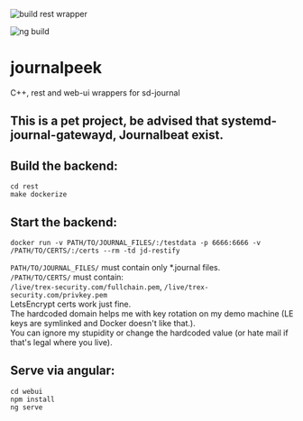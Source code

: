 ![build rest wrapper](https://github.com/unaPoloGTIc/journalpeek/workflows/build%20rest%20wrapper/badge.svg)

![ng build](https://github.com/unaPoloGTIc/journalpeek/workflows/ng%20build/badge.svg)

# journalpeek
C++, rest and web-ui wrappers for sd-journal

## This is a pet project, be advised that systemd-journal-gatewayd, Journalbeat exist.

## Build the backend:
```
cd rest  
make dockerize
```

## Start the backend:
```
docker run -v PATH/TO/JOURNAL_FILES/:/testdata -p 6666:6666 -v /PATH/TO/CERTS/:/certs --rm -td jd-restify
```

`PATH/TO/JOURNAL_FILES/` must contain only *.journal files.  
`/PATH/TO/CERTS/` must contain:  
`/live/trex-security.com/fullchain.pem`, `/live/trex-security.com/privkey.pem`  
LetsEncrypt certs work just fine.  
The hardcoded domain helps me with key rotation on my demo machine (LE keys are symlinked and Docker doesn't like that.).  
You can ignore my stupidity or change the hardcoded value (or hate mail if that's legal where you live).

## Serve via angular:
```
cd webui
npm install
ng serve
```
